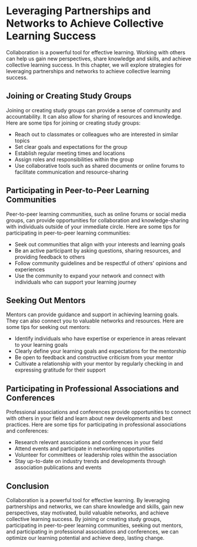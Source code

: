 Leveraging Partnerships and Networks to Achieve Collective Learning Success
============================================================================================================================

Collaboration is a powerful tool for effective learning. Working with others can help us gain new perspectives, share knowledge and skills, and achieve collective learning success. In this chapter, we will explore strategies for leveraging partnerships and networks to achieve collective learning success.

Joining or Creating Study Groups
--------------------------------

Joining or creating study groups can provide a sense of community and accountability. It can also allow for sharing of resources and knowledge. Here are some tips for joining or creating study groups:

* Reach out to classmates or colleagues who are interested in similar topics
* Set clear goals and expectations for the group
* Establish regular meeting times and locations
* Assign roles and responsibilities within the group
* Use collaborative tools such as shared documents or online forums to facilitate communication and resource-sharing

Participating in Peer-to-Peer Learning Communities
--------------------------------------------------

Peer-to-peer learning communities, such as online forums or social media groups, can provide opportunities for collaboration and knowledge-sharing with individuals outside of your immediate circle. Here are some tips for participating in peer-to-peer learning communities:

* Seek out communities that align with your interests and learning goals
* Be an active participant by asking questions, sharing resources, and providing feedback to others
* Follow community guidelines and be respectful of others' opinions and experiences
* Use the community to expand your network and connect with individuals who can support your learning journey

Seeking Out Mentors
-------------------

Mentors can provide guidance and support in achieving learning goals. They can also connect you to valuable networks and resources. Here are some tips for seeking out mentors:

* Identify individuals who have expertise or experience in areas relevant to your learning goals
* Clearly define your learning goals and expectations for the mentorship
* Be open to feedback and constructive criticism from your mentor
* Cultivate a relationship with your mentor by regularly checking in and expressing gratitude for their support

Participating in Professional Associations and Conferences
----------------------------------------------------------

Professional associations and conferences provide opportunities to connect with others in your field and learn about new developments and best practices. Here are some tips for participating in professional associations and conferences:

* Research relevant associations and conferences in your field
* Attend events and participate in networking opportunities
* Volunteer for committees or leadership roles within the association
* Stay up-to-date on industry trends and developments through association publications and events

Conclusion
----------

Collaboration is a powerful tool for effective learning. By leveraging partnerships and networks, we can share knowledge and skills, gain new perspectives, stay motivated, build valuable networks, and achieve collective learning success. By joining or creating study groups, participating in peer-to-peer learning communities, seeking out mentors, and participating in professional associations and conferences, we can optimize our learning potential and achieve deep, lasting change.
